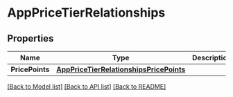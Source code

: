 # AppPriceTierRelationships

## Properties

Name | Type | Description | Notes
------------ | ------------- | ------------- | -------------
**PricePoints** | [**AppPriceTierRelationshipsPricePoints**](AppPriceTier_relationships_pricePoints.md) |  | [optional] 

[[Back to Model list]](../README.md#documentation-for-models) [[Back to API list]](../README.md#documentation-for-api-endpoints) [[Back to README]](../README.md)


